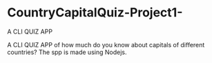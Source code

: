 # CountryCapitalQuiz-Project1-

A CLI QUIZ APP

A CLI QUIZ APP of how much do you know about capitals of different countries? The spp is made using Nodejs.
